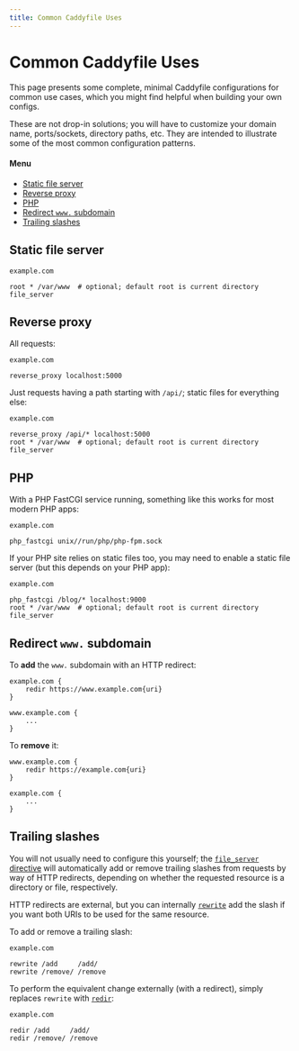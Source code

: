 ```yaml
---
title: Common Caddyfile Uses
---
```


# Common Caddyfile Uses

This page presents some complete, minimal Caddyfile configurations for common use cases, which you might find helpful when building your own configs.

These are not drop-in solutions; you will have to customize your domain name, ports/sockets, directory paths, etc. They are intended to illustrate some of the most common configuration patterns.

#### Menu

- [Static file server](#static-file-server)
- [Reverse proxy](#reverse-proxy)
- [PHP](#php)
- [Redirect `www.` subdomain](#redirect-www-subdomain)
- [Trailing slashes](#trailing-slashes)


## Static file server

```caddy
example.com

root * /var/www  # optional; default root is current directory
file_server
```


## Reverse proxy

All requests:

```caddy
example.com

reverse_proxy localhost:5000
```

Just requests having a path starting with `/api/`; static files for everything else:

```caddy
example.com

reverse_proxy /api/* localhost:5000
root * /var/www  # optional; default root is current directory
file_server
```


## PHP

With a PHP FastCGI service running, something like this works for most modern PHP apps:

```caddy
example.com

php_fastcgi unix//run/php/php-fpm.sock
```

If your PHP site relies on static files too, you may need to enable a static file server (but this depends on your PHP app):

```caddy
example.com

php_fastcgi /blog/* localhost:9000
root * /var/www  # optional; default root is current directory
file_server
```

## Redirect `www.` subdomain

To **add** the `www.` subdomain with an HTTP redirect:

```caddy
example.com {
	redir https://www.example.com{uri}
}

www.example.com {
	...
}
```


To **remove** it:

```caddy
www.example.com {
	redir https://example.com{uri}
}

example.com {
	...
}
```


## Trailing slashes

You will not usually need to configure this yourself; the [`file_server` directive](/docs/caddyfile/directives/file_server) will automatically add or remove trailing slashes from requests by way of HTTP redirects, depending on whether the requested resource is a directory or file, respectively.

HTTP redirects are external, but you can internally [`rewrite`](/docs/caddyfile/directives/rewrite) add the slash if you want both URIs to be used for the same resource.

To add or remove a trailing slash:

```caddy
example.com

rewrite /add     /add/
rewrite /remove/ /remove
```

To perform the equivalent change externally (with a redirect), simply replaces `rewrite` with [`redir`](/docs/caddyfile/directives/redir):

```caddy
example.com

redir /add     /add/
redir /remove/ /remove
```
